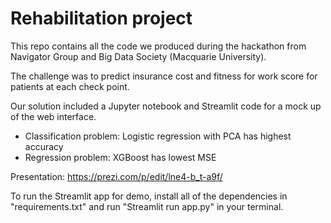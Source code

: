 # Rehabilitation project

This repo contains all the code we produced during the hackathon from Navigator Group and Big Data Society (Macquarie University).

The challenge was to predict insurance cost and fitness for work score for patients at each check point. 

Our solution included a Jupyter notebook and Streamlit code for a mock up of the web interface. 

- Classification problem: Logistic regression with PCA has highest accuracy
- Regression problem: XGBoost has lowest MSE

Presentation: https://prezi.com/p/edit/lne4-b_t-a9f/

To run the Streamlit app for demo, install all of the dependencies in "requirements.txt" and run "Streamlit run app.py" in your terminal.
